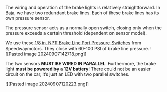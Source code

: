 The wiring and operation of the brake lights is relatively straightforward. In Baja, we have two redundant brake lines. Each of these brake lines has its own pressure sensor. 

The pressure sensor acts as a normally open switch, closing only when the pressure exceeds a certain threshold (dependent on sensor model).

We use these[ 1/8 in. NPT Brake Line Port Pressure Switches](https://www.speedwaymotors.com/Speedway-Brake-Line-Port-Pressure-Switch-1-8-NPT,1971.html) from Speedwaymotors. They close with 60-100 PSI of brake line pressure.
![[Pasted image 20240907142718.png]]

The two sensors **MUST BE WIRED IN PARALLEL**. Furthermore, the brake light **must be powered by a 12V battery**! There could not be an easier circuit on the car, it’s just an LED with two parallel switches.

![[Pasted image 20240907120223.png]]
